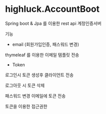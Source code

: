 # highluck.AccountBoot
Spring boot & Jpa 를 이용한 rest api 계정인증서버

기능

- email (회원가입인증, 패스워드 변경) 

thymeleaf 를 이용한 이메일 템플릿 전송 

- Token

로그인시 토큰 생성후 클라이언트 전송

로그아웃 시 토큰 삭제 

패스워드 변경 이메일에 토큰 전송 

토큰을 이용한 접근권한




